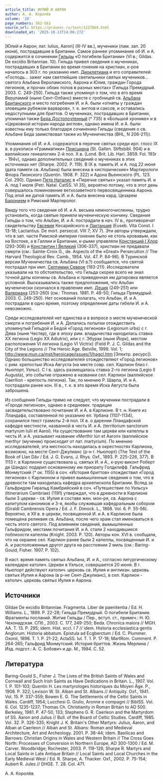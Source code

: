 ```yaml
---
article_title: ИУЛИЙ И ААРОН
author: А. А. Королёв
volume: '28'
page_numbers: 562-563
source_url: https://pravenc.ru/text/1237869.html
downloaded_at: '2025-10-13T14:06:27Z'
---
```


[Юлий и Аарон; лат. Iulius, Aaron] (III-IV вв.), мученики (пам. зап. 20 июня), пострадавшие в Британии. Самое раннее упоминание об И. и А. содержится в сочинении [Гильды](https://pravenc.ru/text/Гильды.html) «О погибели Британии» (VI в.; Gildas. De excidio Britanniae. 10). Гильда привел сведения о мучениках, пострадавших в Британии во время гонения на христиан, к-рое началось в 303 г. по указанию имп. [Диоклетиана](https://pravenc.ru/text/ДИОКЛЕТИАН.html) и его соправителей: «Господь... зажег нам светлейшие светильники святых мучеников... святого Альбана Вероламского, Аарона и Юлия, граждан Города легионов, и прочих обоих полов в разных местах» (Гильда Премудрый. 2003. С. 249-250). Гильда также упомянул о том, что в его время Веруламий (ныне Сент-Олбанс) вместе с гробницей св. [Альбана Британского](<https://pravenc.ru/text/АЛЬБАН БРИТАНСКИЙ.html>) и место погребения И. и А. были «отняты у граждан зловещим рубежом варваров», т. е. англов и саксов, и оставались недоступными для бриттов. О мучениках, пострадавших в Британии, упоминал также [Беда Достопочтенный](<https://pravenc.ru/text/Беда Достопочтенный.html>) († 735) в «Большой хронике» и в «Церковной истории народа англов», однако имена И. и А. были известны ему только благодаря сочинению Гильды (сведения о св. Альбане Беда заимствовал также из Мученичества (BHL, N 206-211)).

Упоминания об И. и А. содержатся в перечне святых среди ирл. глосс IX в. в рукописи «Грамматики» [Присциана](https://pravenc.ru/text/Присциана.html) (St. Gallen. Stiftsbibl. 904) и в валлийских генеалогиях 2-й пол. X в. (Lond. Brit. Lib. Harl. 3859. Fol. 193r - 194v), однако дополнительных сведений о мучениках в этих источниках нет (Sharpe. 2002. P. 119). В IX в. память И. и А. под 22 июня (дата памяти св. Альбана) была внесена в «исторические» Мартирологи Флора Лионского (Quentin. 1908. P. 322) и Адона Вьеннского (PL. 123. Col. 290). Однако [Петр Наталис](<https://pravenc.ru/text/Петр Наталис.html>) в «Перечне святых» указал память И. и А. под 1 июля (Petr. Natal. CatSS. VI 35), вероятно потому, что в этот день совершалось поминовение ветхозаветного первосвященника Аарона. Под этой же датой память И. и А. была внесена кард. Цезарем [Баронием](https://pravenc.ru/text/Баронием.html) в Римский Мартиролог.

Ввиду того что сведения об И. и А. весьма немногочисленны, трудно установить, когда святые приняли мученическую кончину. Сведения Гильды о том, что Альбан, И. и А. пострадали в нач. IV в., противоречат свидетельству [Евсевия](https://pravenc.ru/text/Евсевий.html) Кесарийского и [Лактанция](https://pravenc.ru/text/Лактанция.html) (Euseb. Vita Const. I 13-18; Lactantius. De mort. persecut. VIII 7; XV 7). Эти авторы утверждали, что в зап. части Римской империи гонение было не столь кровавым, как на Востоке, а в Галлии и Британии, к-рыми управляли [Констанций I Хлор](<https://pravenc.ru/text/Констанций I Хлор.html>) (293-306) и [Константин I Великий](<https://pravenc.ru/text/Константин I Великий.html>) (306-337), христиан не предавали смерти (см.: Sainte-Croix G., de. Aspects of the «Great» Persecution // The Harvard Theological Rev. Camb., 1954. Vol. 47. P. 84-96). В Туринской версии Мученичества св. Альбана (VI в.?) сообщается, что святой пострадал при имп. [Септимии Севере](<https://pravenc.ru/text/Септимии Севере.html>) (193-211). Исследователи указывали на то обстоятельство, что Гильда скорее всего не знал точной даты кончины св. Альбана и приведенная им датировка является условной. Высказывались также предположения, что Альбан мученически скончался в правление имп. [Деция](https://pravenc.ru/text/Деций.html) (249-251) или [Валериана](https://pravenc.ru/text/Валериан.html) (253-260) (см.: Thomas. 1981. P. 48-50; Гильда Премудрый. 2003. С. 249-250). Нет оснований полагать, что Альбан, И. и А. пострадали в одно время, поэтому определение даты гибели И. и А. невозможно.

Среди исследователей нет единства и в вопросе о месте мученической смерти и погребения И. и А. Делались попытки отождествить упомянутый Гильдой и Бедой «Город легионов» (Legionum urbs) с г. Дева (ныне Честер), где в эпоху рим. владычества находилась ставка XX легиона (Legio XX Adiutrix), или с г. Эбурак (ныне Йорк), местом расположения VI легиона (Legio VI Victrix) (Field P. J. C. Gildas and the City of the Legions // The Heroic Age. Belville, 1999. Vol. 1; http://www.mun.ca/mst/heroicage/issues/1/hagcl.htm [Электр. ресурс]). Однако большинство исследователей отождествляют «Город легионов» с рим. крепостью Иска Августа (на месте совр. сел. Карлион близ г. Ньюпорт, Уэльс). С I в. здесь размещалась ставка 2-го легиона (Legio II Augusta), это событие отражено в названии сел. Карлион (валлийское Caerllion - крепость легиона). Так, по мнению Р. Шарпа, И. и А. пострадали ранее кон. III в., т. к. в это время Иска Августа была заброшена.

Из сообщения Гильды прямо не следует, что мученики пострадали в «Городе легионов», однако в средневек. традиции засвидетельствовано почитание И. и А. в Карлионе. В т. н. Книге из Лландафа, составленной по указанию еп. Урбана (1107-1134), сохранился текст грамоты 2-й пол. IX в. о дарении Лландафской кафедре местности, названной в честь И. и А. (territorium sanctorum martyrum Iulii et Aaroi). На существование там церкви или капеллы в честь И. и А. указывает название «Merthir Iún et Aaron» (валлийское merthyr (мученик) происходит от лат. martyrium). По мнению исследователей, эта местность находилась в окрестностях Карлиона, возможно, на месте Сент-Джулианс (р-н г. Ньюпорт) (The Text of the Book of Llan Dâv / Ed. J. G. Evans, J. Rhys. Oxf., 1893. P. 225-226, 377). В 1113 г. в Карлионе существовала ц. святых И. и А., к-рую виконт Роберт де Шандос подарил основанному им приорату Голдклифф. Гальфрид Монмутский († ок. 1155) в соч. «История бриттов» отождествил «Город легионов» с Карлионом и привел вымышленные сведения о том, что в древности там находилась кафедра архиепископа Британии. Вслед за Гальфридом Гиральд Камбрийский в соч. «Путешествие по Уэльсу» (Itinerarium Cambriae) (1191) утверждал, что в древности в Карлионе были 3 церкви - св. Иулия в составе жен. мон-ря, св. Аарона с капитулом каноников и 3-я, якобы служившая кафедральным собором (Giraldi Cambrensis Opera / Ed. J. F. Dimock. L., 1868. Vol. 6. P. 55-56). Вероятно, в XII в. в церкви, посвященной И. и А. в Карлионе была помещена реликвия св. Альбана, после чего храм стал именоваться в честь этого святого. Под влиянием сведений, вымышленных Гальфридом, местами почитания И. и А. стали 2 находившиеся поблизости капеллы (Knight. 2003. P. 120). Авторы кон. XVI в. сообщали, что на окраине сел. Карлион ранее были 2 капеллы, посвященные И. и А. и расположенные другот друга на расстоянии 2 миль (см.: Baring-Gould, Fisher. 1907. P. 102).

В наст. время память святых Альбана, И. и А., согласно литургическому календарю католич. Церкви в Уэльсе, совершается 20 июня. В г. Ньюпорт действуют католич. церковь св. Иулия и англикан. церковь святых Иулия и Аарона (в р-не Сент-Джулианс), в сел. Карлион - католич. церковь святых Иулия и Аарона.

## Источники

Gildae De excidio Britanniae. Fragmenta. Liber de paenitentia / Ed. H. Williams. L., 1899. P. 22-28; Гильда Премудрый. О погибели Британии. Фрагменты посланий. Житие Гильды / Пер., вступ. ст., примеч.: Н. Ю. Чехонадская. СПб., 2003. С. 177, 249-250; Beda. Chronica maiora // MGH. AA. T. 13. P. 295; idem. Hist. eccl. I 7 // idem. Historia ecclesiastica gentis Anglorum. Historia abbatum. Epistula ad Ecgberctum / Ed. C. Plummer. Oxonii, 1896. T. 1. P. 21-22; ActaSS. Iul. T. 1. P. 17-18; MartRom. Comment. P. 264-265; Гальфрид Монмутский. История бриттов. Жизнь Мерлина / Изд. подгот.: А. С. Бобович и др. М., 1984. С. 52.

## Литература

Baring-Gould S., Fisher J. The Lives of the British Saints of Wales and Cornwall and Such Irish Saints as Have Dedications in Britain. L., 1907. Vol. 1. P. 101-103; Quentin H. Les martyrologes historiques du Moyen Âge. P., 1908. P. 322; Levison W. St. Alban and St. Albans // Antiquity. Oxf., 1941. Vol. 15. P. 337-359; Bowen E. G. The Settlements of the Celtic Saints in Wales. Cardiff, 1954; Lucchesi G. Giulio, Aronne e compagni // BiblSS. Vol. 6. Col. 1235-1237; Thomas Ch. Christianity in Roman Britain to AD 500. Berkeley, 1981. P. 47-50, 133; Stephens G. R. Caerleon and the Martyrdom of SS. Aaron and Julius // Bull. of the Board of Celtic Studies. Cardiff, 1985. Vol. 32. P. 326-335; Knight J. K. Britain's Other Martyrs: Julius, Aaron, and Alban at Caerleon // Alban and St. Albans: Roman and Medieval Architecture, Art and Archeology. 2001. P. 38-44; idem. Basilicas and Barrows: Christian Origins in Wales and Western Britain // The Cross Goes North: Processes of Conversion in Northern Europe, AD 300-1300 / Ed. M. Carver. Woodbridge; Rochester, 2003. P. 119-126; Sharpe R. Martyrs and Local Saints in Late Antique Britain // Local Saints and Local Churches in the Early Medieval West / Ed. R. Sharpe, A. Thacker. Oxf., 2002. P. 75-154; Aubert R. Jules // DHGE. T. 28. Col. 471.

А. А. Королёв
